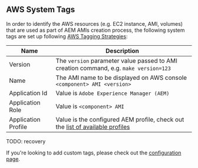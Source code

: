 AWS System Tags
---------------

In order to identify the AWS resources (e.g. EC2 instance, AMI, volumes) that are used as part of AEM AMIs creation process, the following system tags are set up following [AWS Tagging Strategies](https://aws.amazon.com/answers/account-management/aws-tagging-strategies/):

| Name | Description |
|------|-------------|
| Version | The `version` parameter value passed to AMI creation command, e.g. `make version=123` |
| Name | The AMI name to be displayed on AWS console `<component> AMI <version>` |
| Application Id | Value is `Adobe Experience Manager (AEM)` |
| Application Role | Value is `<component> AMI` |
| Application Profile | Value is the configured AEM profile, check out the [list of available profiles](https://github.com/shinesolutions/puppet-aem-curator/blob/master/docs/aem-profiles-artifacts.md) |

TODO: recovery

If you're looking to add custom tags, please check out the [configuration page](https://github.com/shinesolutions/packer-aem/blob/master/docs/configuration.md).

